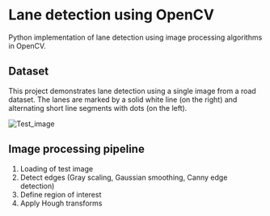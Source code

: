 # Lane detection using OpenCV

Python implementation of lane detection using image processing algorithms in OpenCV.

## Dataset

This project demonstrates lane detection using a single image from a road dataset. The lanes are marked by a solid white line (on the right) and alternating short line segments with dots (on the left).

![Test_image](https://user-images.githubusercontent.com/87779103/137095226-2112825e-02d0-49c3-b0c6-7f39d3f86bcc.jpg)


## Image processing pipeline

1. Loading of test image
2. Detect edges (Gray scaling, Gaussian smoothing, Canny edge detection)
3. Define region of interest
4. Apply Hough transforms

